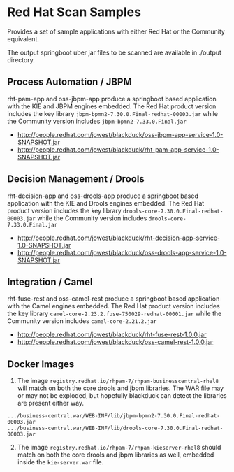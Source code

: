 # Red Hat Scan Samples

Provides a set of sample applications with either Red Hat or the Community equivalent.  

The output springboot uber jar files to be scanned are available in ./output directory.

## Process Automation / JBPM
rht-pam-app and oss-jbpm-app produce a springboot based application with the KIE and JBPM engines embedded.
The Red Hat product version includes the key library `jbpm-bpmn2-7.30.0.Final-redhat-00003.jar`
while the Community version includes `jbpm-bpmn2-7.33.0.Final.jar`

- http://people.redhat.com/jowest/blackduck/oss-jbpm-app-service-1.0-SNAPSHOT.jar
- http://people.redhat.com/jowest/blackduck/rht-pam-app-service-1.0-SNAPSHOT.jar

## Decision Management / Drools
rht-decision-app and oss-drools-app produce a springboot based application with the KIE and Drools engines embedded.
The Red Hat product version includes the key library `drools-core-7.30.0.Final-redhat-00003.jar`
while the Community version includes `drools-core-7.33.0.Final.jar`

- http://people.redhat.com/jowest/blackduck/rht-decision-app-service-1.0-SNAPSHOT.jar
- http://people.redhat.com/jowest/blackduck/oss-drools-app-service-1.0-SNAPSHOT.jar		

## Integration / Camel
rht-fuse-rest and oss-camel-rest produce a springboot based application with the Camel engines embedded.
The Red Hat product version includes the key library `camel-core-2.23.2.fuse-750029-redhat-00001.jar`
while the Community version includes `camel-core-2.21.2.jar`

- http://people.redhat.com/jowest/blackduck/rht-fuse-rest-1.0.0.jar
- http://people.redhat.com/jowest/blackduck/oss-camel-rest-1.0.0.jar

## Docker Images

1. The image `registry.redhat.io/rhpam-7/rhpam-businesscentral-rhel8` will match on both the core drools and jbpm libraries. The WAR file may or may not be exploded, but hopefully blackduck can detect the libraries are present either way.
```
.../business-central.war/WEB-INF/lib/jbpm-bpmn2-7.30.0.Final-redhat-00003.jar
.../business-central.war/WEB-INF/lib/drools-core-7.30.0.Final-redhat-00003.jar
```

2. The image `registry.redhat.io/rhpam-7/rhpam-kieserver-rhel8` should match on both the core drools and jbpm libraries as well, embedded inside the `kie-server.war` file.
